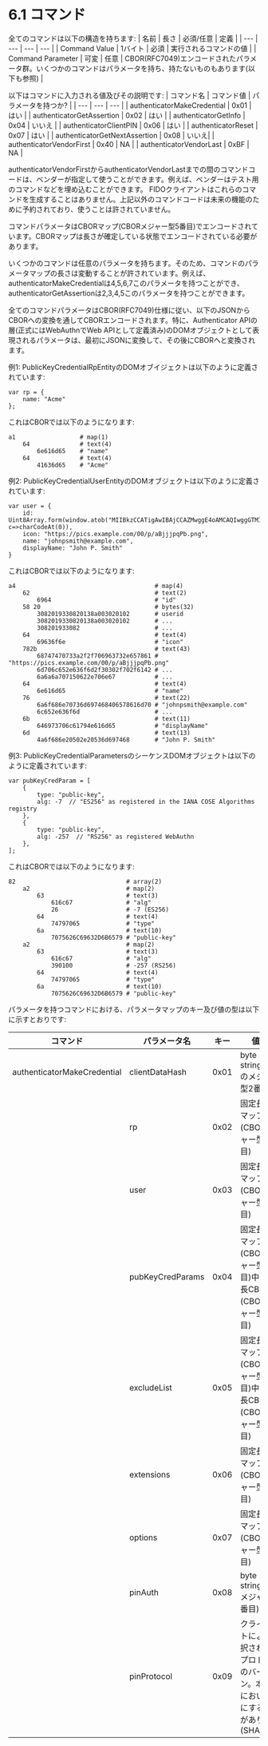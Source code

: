 # 6.1 コマンド
全てのコマンドは以下の構造を持ちます:
| 名前 | 長さ | 必須/任意 | 定義 |
| --- | --- | --- | --- |
| Command Value | 1バイト | 必須 | 実行されるコマンドの値 |
| Command Parameter | 可変 | 任意 | CBOR(RFC7049)エンコードされたパラメータ群。いくつかのコマンドはパラメータを持ち、持たないものもあります(以下も参照) |

以下はコマンドに入力される値及びその説明です:
| コマンド名 | コマンド値 | パラメータを持つか? |
| --- | --- | --- |
| authenticatorMakeCredential | 0x01 | はい |
| authenticatorGetAssertion | 0x02 | はい |
| authenticatorGetInfo | 0x04 | いいえ |
| authenticatorClientPIN | 0x06 | はい |
| authenticatorReset | 0x07 | はい |
| authenticatorGetNextAssertion | 0x08 | いいえ|
| authenticatorVendorFirst | 0x40 | NA |
| authenticatorVendorLast | 0xBF | NA |

authenticatorVendorFirstからauthenticatorVendorLastまでの間のコマンドコードは、ベンダーが指定して使うことができます。例えば、ベンダーはテスト用のコマンドなどを埋め込むことができます。
FIDOクライアントはこれらのコマンドを生成することはありません。上記以外のコマンドコードは未来の機能のために予約されており、使うことは許されていません。

コマンドパラメータはCBORマップ(CBORメジャー型5番目)でエンコードされています。CBORマップは長さが確定している状態でエンコードされている必要があります。

いくつかのコマンドは任意のパラメータを持ちます。そのため、コマンドのパラメータマップの長さは変動することが許されています。例えば、authenticatorMakeCredentialは4,5,6,7このパラメータを持つことができ、authenticatorGetAssertionは2,3,4,5このパラメータを持つことができます。

全てのコマンドパラメータはCBOR(RFC7049)仕様に従い、以下のJSONからCBORへの変換を通してCBORエンコードされます。特に、Authenticator APIの層(正式にはWebAuthnでWeb APIとして定義済み)のDOMオブジェクトとして表現されるパラメータは、最初にJSONに変換して、その後にCBORへと変換されます。

例1:
PublicKeyCredentialRpEntityのDOMオブイジェクトは以下のように定義されています:
```
var rp = {
    name: "Acme"
};
```
これはCBORでは以下のようになります:
```
a1                  # map(1)
    64              # text(4)
        6e616d65    # "name"
    64              # text(4)
        41636d65    # "Acme"
```

例2:
PublicKeyCredentialUserEntityのDOMオブジェクトは以下のように定義されています:
```
var user = {
    id: Uint8Array.form(window.atob("MIIBkzCCATigAwIBAjCCAZMwggE4oAMCAQIwggGTMII="), c=>charCodeAt(0)),
    icon: "https://pics.example.com/00/p/aBjjjpqPb.png",
    name: "johnpsmith@example.com",
    displayName: "John P. Smith"
}
```
これはCBORでは以下のようになります:
```
a4                                       # map(4)
    62                                   # text(2)
        6964                             # "id"
    58 20                                # bytes(32)
        3082019330820138a003020102       # userid
        3082019330820138a003020102       # ...
        308201933082                     # ...
    64                                   # text(4)
        69636f6e                         # "icon"
    782b                                 # text(43)
        68747470733a2f2f706963732e657861 # "https://pics.example.com/00/p/aBjjjpqPb.png"
        6d706c652e636f6d2f30302f702f6142 # ...
        6a6a6a707150622e706e67           # ...
    64                                   # text(4)
        6e616d65                         # "name"
    76                                   # text(22)
        6a6f686e70736d697468406578616d70 # "johnpsmith@example.com"
        6c652e636f6d                     # ...
    6b                                   # text(11)
        646973706c61794e616d65           # "displayName"
    6d                                   # text(13)
        4a6f686e20502e20536d697468       # "John P. Smith"
```

例3:
PublicKeyCredentialParametersのシーケンスDOMオブジェクトは以下のように定義されています:
```
var pubKeyCredParam = [
    {
        type: "public-key",
        alg: -7  // "ES256" as registered in the IANA COSE Algorithms registry
    },
    {
        type: "public-key",
        alg: -257  // "RS256" as registered WebAuthn
    },
];
```
これはCBORでは以下のようになります:
```
82                               # array(2)
    a2                           # map(2)
        63                       # text(3)
            616c67               # "alg"
            26                   # -7 (ES256)
        64                       # text(4)
            74797065             # "type"
        6a                       # text(10)
            7075626C69632D6B6579 # "public-key"
    a2                           # map(2)
        63                       # text(3)
            616c67               # "alg"
            390100               # -257 (RS256)
        64                       # text(4)
            74797065             # "type"
        6a                       # text(10)
            7075626C69632D6B6579 # "public-key"
```

パラメータを持つコマンドにおける、パラメータマップのキー及び値の型は以下に示すとおりです:

| コマンド | パラメータ名 | キー | 値の型 |
| --- | --- | --- | --- |
| authenticatorMakeCredential | clientDataHash | 0x01 | byte string(CBORのメジャー型2番目) |
| | rp | 0x02 | 固定長CBORマップ(CBORメジャー型5番目) |
| | user | 0x03 | 固定長CBORマップ(CBORメジャー型5番目) |
| | pubKeyCredParams | 0x04 | 固定長CBORマップ(CBORメジャー型5番目)中の固定長CBOR配列(CBORメジャー型4番目) |
| | excludeList | 0x05 | 固定長CBORマップ(CBORメジャー型5番目)中の固定長CBOR配列(CBORメジャー型4番目) |
| | extensions | 0x06 | 固定長CBORマップ(CBORメジャー型5番目) |
| | options | 0x07 | 固定長CBORマップ(CBORメジャー型5番目) |
| | pinAuth | 0x08 | byte string(CBORメジャー型2番目) |
| | pinProtocol | 0x09 | クライアントにより選択されたPIN プロトコルのバージョン。本仕様においては1にする必要があります(SHALL) |
